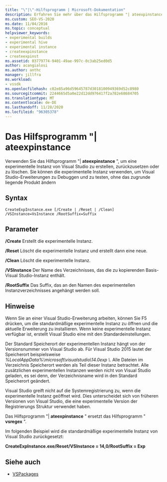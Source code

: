 ```yaml
---
title: "\"|\"-Hilfsprogramm | Microsoft-Dokumentation"
description: Erfahren Sie mehr über das Hilfsprogramm "| ateexpinstance", mit dem Sie eine experimentelle Instanz von Visual Studio erstellen, zurücksetzen oder löschen können.
ms.custom: SEO-VS-2020
ms.date: 11/04/2016
ms.topic: conceptual
helpviewer_keywords:
- experimental builds
- experimental hive
- experimental instance
- createexpinstance
- createexpinst
ms.assetid: 03779774-9401-49ae-997c-0c3ab25ed0d5
author: acangialosi
ms.author: anthc
manager: jillfra
ms.workload:
- vssdk
ms.openlocfilehash: c02e85a96d59645787d3018100949369d52c8980
ms.sourcegitcommit: 2244665d5a0e22d12dd976417f2a782e68684705
ms.translationtype: MT
ms.contentlocale: de-DE
ms.lasthandoff: 11/28/2020
ms.locfileid: "96305378"
---
```

# <a name="createexpinstance-utility"></a>Das Hilfsprogramm "| ateexpinstance
Verwenden Sie das Hilfsprogramm "| **ateexpinstance** ", um eine experimentelle Instanz von Visual Studio zu erstellen, zurückzusetzen oder zu löschen. Sie können die experimentelle Instanz verwenden, um Visual Studio-Erweiterungen zu Debuggen und zu testen, ohne das zugrunde liegende Produkt ändern

## <a name="syntax"></a>Syntax

```
CreateExpInstance.exe [/Create | /Reset | /Clean] /VSInstance=VsInstance /RootSuffix=Suffix
```

## <a name="parameters"></a>Parameter
 **/Create** Erstellt die experimentelle Instanz.

 **/Reset** Löscht die experimentelle Instanz und erstellt dann eine neue.

 **/Clean** Löscht die experimentelle Instanz.

 **/VSInstance** Der Name des Verzeichnisses, das die zu kopierenden Basis-Visual Studio-Instanz enthält.

 **/RootSuffix** Das Suffix, das an den Namen des experimentellen Instanzverzeichnisses angehängt werden soll.

## <a name="remarks"></a>Hinweise
 Wenn Sie an einer Visual Studio-Erweiterung arbeiten, können Sie F5 drücken, um die standardmäßige experimentelle Instanz zu öffnen und die aktuelle Erweiterung zu installieren. Wenn keine experimentelle Instanz verfügbar ist, erstellt Visual Studio eine mit den Standardeinstellungen.

 Der Standard Speicherort der experimentellen Instanz hängt von der Versionsnummer von Visual Studio ab. Für Visual Studio 2015 lautet der Speicherort beispielsweise *%LocalAppData%\microsoft\visualstudio\14.0exp \\*. Alle Dateien im Verzeichnis Speicherort werden als Teil dieser Instanz betrachtet. Alle zusätzlichen experimentellen Instanzen werden nicht von Visual Studio geladen, es sei denn, der Verzeichnisname wird in den Standard Speicherort geändert.

 Visual Studio greift nicht auf die Systemregistrierung zu, wenn die experimentelle Instanz geöffnet wird. Dies unterscheidet sich von früheren Versionen von Visual Studio, die eine experimentelle Version der Registrierungs Struktur verwendet haben.

 Das Hilfsprogramm "| **ateexpinstance** " ersetzt das Hilfsprogramm " **vsregex** ".

 Im folgenden Beispiel wird die standardmäßige experimentelle Instanz von Visual Studio zurückgesetzt:

 **CreateExpInstance.exe/Reset/VSInstance = 14,0/RootSuffix = Exp**

## <a name="see-also"></a>Siehe auch
- [VSPackages](../../extensibility/internals/vspackages.md)
